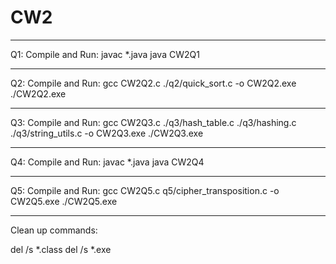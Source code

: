 # CW2

---

Q1: Compile and Run:
javac *.java 
java CW2Q1

---

Q2: Compile and Run:
gcc CW2Q2.c ./q2/quick_sort.c -o CW2Q2.exe 
./CW2Q2.exe

---

Q3: Compile and Run:
gcc CW2Q3.c ./q3/hash_table.c ./q3/hashing.c ./q3/string_utils.c -o CW2Q3.exe 
./CW2Q3.exe

---

Q4: Compile and Run:
javac *.java 
java CW2Q4

---

Q5: Compile and Run:
gcc CW2Q5.c q5/cipher_transposition.c -o CW2Q5.exe 
./CW2Q5.exe

---
Clean up commands: 

del /s *.class 
del /s *.exe 
